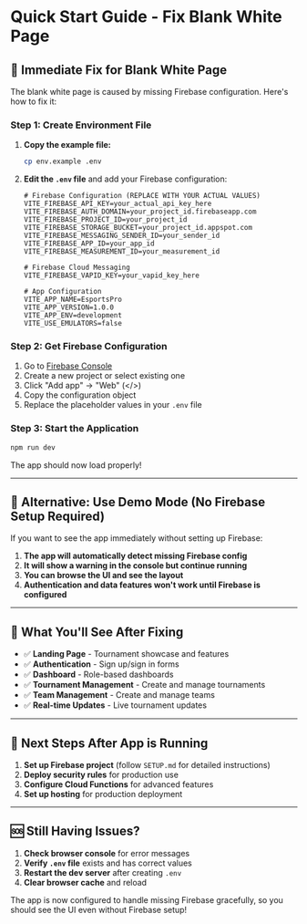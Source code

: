 # Quick Start Guide - Fix Blank White Page

## 🚨 **Immediate Fix for Blank White Page**

The blank white page is caused by missing Firebase configuration. Here's how to fix it:

### Step 1: Create Environment File

1. **Copy the example file:**
   ```bash
   cp env.example .env
   ```

2. **Edit the `.env` file** and add your Firebase configuration:
   ```env
   # Firebase Configuration (REPLACE WITH YOUR ACTUAL VALUES)
   VITE_FIREBASE_API_KEY=your_actual_api_key_here
   VITE_FIREBASE_AUTH_DOMAIN=your_project_id.firebaseapp.com
   VITE_FIREBASE_PROJECT_ID=your_project_id
   VITE_FIREBASE_STORAGE_BUCKET=your_project_id.appspot.com
   VITE_FIREBASE_MESSAGING_SENDER_ID=your_sender_id
   VITE_FIREBASE_APP_ID=your_app_id
   VITE_FIREBASE_MEASUREMENT_ID=your_measurement_id

   # Firebase Cloud Messaging
   VITE_FIREBASE_VAPID_KEY=your_vapid_key_here

   # App Configuration
   VITE_APP_NAME=EsportsPro
   VITE_APP_VERSION=1.0.0
   VITE_APP_ENV=development
   VITE_USE_EMULATORS=false
   ```

### Step 2: Get Firebase Configuration

1. Go to [Firebase Console](https://console.firebase.google.com/)
2. Create a new project or select existing one
3. Click "Add app" → "Web" (</>)
4. Copy the configuration object
5. Replace the placeholder values in your `.env` file

### Step 3: Start the Application

```bash
npm run dev
```

The app should now load properly!

---

## 🔧 **Alternative: Use Demo Mode (No Firebase Setup Required)**

If you want to see the app immediately without setting up Firebase:

1. **The app will automatically detect missing Firebase config**
2. **It will show a warning in the console but continue running**
3. **You can browse the UI and see the layout**
4. **Authentication and data features won't work until Firebase is configured**

---

## 🎯 **What You'll See After Fixing**

- ✅ **Landing Page** - Tournament showcase and features
- ✅ **Authentication** - Sign up/sign in forms
- ✅ **Dashboard** - Role-based dashboards
- ✅ **Tournament Management** - Create and manage tournaments
- ✅ **Team Management** - Create and manage teams
- ✅ **Real-time Updates** - Live tournament updates

---

## 🚀 **Next Steps After App is Running**

1. **Set up Firebase project** (follow `SETUP.md` for detailed instructions)
2. **Deploy security rules** for production use
3. **Configure Cloud Functions** for advanced features
4. **Set up hosting** for production deployment

---

## 🆘 **Still Having Issues?**

1. **Check browser console** for error messages
2. **Verify `.env` file** exists and has correct values
3. **Restart the dev server** after creating `.env`
4. **Clear browser cache** and reload

The app is now configured to handle missing Firebase gracefully, so you should see the UI even without Firebase setup!
